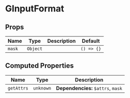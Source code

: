 # GInputFormat

## Props

| Name   | Type     | Description | Default    |
| ------ | -------- | ----------- | ---------- |
| `mask` | `Object` |             | `() => {}` |

## Computed Properties

| Name       | Type      | Description                        |
| ---------- | --------- | ---------------------------------- |
| `getAttrs` | `unknown` | **Dependencies:** `$attrs`, `mask` |

